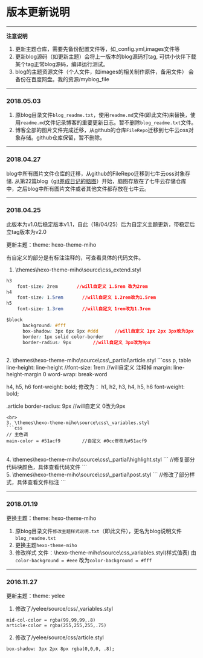 # 版本更新说明


---


 **注意说明**
1. 更新主题仓库，需要先备份配置文件等，如_config.yml,images文件等
2. 更新blog源码（如更新主题）会将上一版本的blog源码打tag,
	可供小伙伴下载某个tag正常blog源码，编译运行测试。
3. blog的主题资源文件（个人文件，如images的相关制作原件，备用文件）
	会备份在百度网盘。我的资源/myblog_file

---

### 2018.05.03

1. 原blog目录文件`blog_readme.txt`，使用`readme.md`文件(即此文件)来替换，使用`readme.md`文件记录博客的重要更新日志。暂不删除`blog_readme.txt`文件。
2. 博客全部的图片文件完成迁移，从github的仓库`FileRepo`迁移到七牛云oss对象存储。github仓库保留，暂不删除。

---

### 2018.04.27
blog中所有图片文件仓库的迁移，从github的FileRepo迁移到七牛云oss对象存储.
从第22篇blog（[git养成日记的脑图][1]）开始，脑图存放在了七牛云存储仓库中，之后blog中所有图片文件或者其他文件都存放在七牛云。

---

### 2018.04.25

此版本为v1.0后稳定版本v1.1，自此（18/04/25）后为自定义主题更新，带稳定后立tag版本为v2.0

更新主题：theme: hexo-theme-miho

有自定义的部分是有标注注释的，可查看具体的代码文件。

1. \themes\hexo-theme-miho\source\css\_extend.styl
```css
h3
	font-size: 2rem       //will自定义 1.5rem 改为2rem
h4
	font-size: 1.5rem       //will自定义 1.2rem改为1.5rem
h5
	font-size: 1.3rem       //will自定义 1rem改为1.3rem
```

```css
$block
	  background: #fff
	  box-shadow: 3px 6px 9px #ddd		//will自定义 1px 2px 3px改为3px 6px 9px
	  border: 1px solid color-border
	  border-radius: 9px		//will自定义 3px改为9px
```
<br>
2. \themes\hexo-theme-miho\source\css\_partial\article.styl
```css
p, table
		line-height: line-height
		//font-size: 1rem       //will自定义 注释掉
		margin: line-height-margin 0
		word-wrap: break-word
		
h4, h5, h6
	font-weight: bold;
修改为：
h1, h2, h3, h4, h5, h6
	font-weight: bold;
	
.article
	border-radius: 9px		//will自定义 0改为9px
```
<br>
3. \themes\hexo-theme-miho\source\css\_variables.styl
```css
// 主色调
main-color = #51acf9		//自定义 #0cc修改为#51acf9
```
<br>
4. \themes\hexo-theme-miho\source\css\_partial\highlight.styl
```
    //修复部分代码块颜色，具体查看代码文件
```
<br>
5. \themes\hexo-theme-miho\source\css\_partial\post.styl
```
	//修改了部分样式，具体查看文件标注
```

---

### 2018.01.19

更换主题：theme: hexo-theme-miho

1. 原blog目录文件`修改主题样式说明.txt`（即此文件），更名为blog说明文件`blog_readme.txt`
2. 更换主题`hexo-theme-miho `
3. 修改样式
文件：\hexo-theme-miho\source\css\_variables.styl(样式值表)
由`color-background = #eee` 改为`color-background = #fff `

---

### 2016.11.27

更新主题：theme: yelee

1. 修改了/yelee/source/css/_variables.styl
```
mid-col-color = rgba(99,99,99,.8)
article-color = rgba(255,255,255,.75)
```

2. 修改了/yelee/source/css/article.styl
```
box-shadow: 3px 2px 8px rgba(0,0,0, .8);
```

[1]: https://github.com/williamHappy/williamHappy.github.io/blob/blog_source/source/_posts/22_2018-04-26_git%E5%85%BB%E6%88%90%E6%97%A5%E8%AE%B0.md
